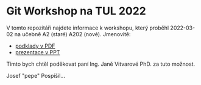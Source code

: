# Git Workshop na TUL 2022

V tomto repozitáři najdete informace k workshopu, který proběhl 2022-03-02 na učebně A2 (staré) A202 (nové). Jmenovitě:

- [podklady v PDF](gitwstul.pdf)
- [prezentace v PPT](/gitwstul.pptx)

Tímto bych chtěl poděkovat paní Ing. Janě Vitvarové PhD. za tuto možnost.

Josef "pepe" Pospíšil...
